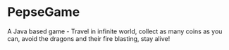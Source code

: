# PepseGame
A Java based game - Travel in infinite world, collect as many coins as you can, avoid the dragons and their fire blasting, stay alive!
